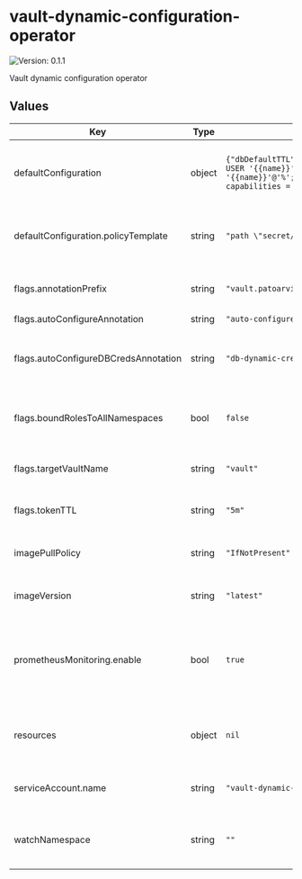 # vault-dynamic-configuration-operator

![Version: 0.1.1](https://img.shields.io/badge/Version-0.1.1-informational?style=flat-square)

Vault dynamic configuration operator

## Values

| Key | Type | Default | Description |
|-----|------|---------|-------------|
| defaultConfiguration | object | `{"dbDefaultTTL":"1h","dbMaxTTL":"24h","dbUserCreationStatement":"CREATE USER '{{name}}'@'%' IDENTIFIED BY '{{password}}'; GRANT ALL ON *.* TO '{{name}}'@'%';","policyTemplate":"path \"secret/{{ .Name }}\" {\n  capabilities = [\"read\"]\n}\n"}` | The values to be used for the default `vault-dynamic-configuration` `ConfigMap`. |
| defaultConfiguration.policyTemplate | string | `"path \"secret/{{ .Name }}\" {\n  capabilities = [\"read\"]\n}\n"` | Corresponds to the `policy-template` field of the default `ConfigMap`. |
| flags.annotationPrefix | string | `"vault.patoarvizu.dev"` | The value to be set on the `--annotation-prefix` flag. |
| flags.autoConfigureAnnotation | string | `"auto-configure"` |  |
| flags.autoConfigureDBCredsAnnotation | string | `"db-dynamic-creds"` | The value to be set on the `--auto-configuredb-creds-annotation` flag. |
| flags.boundRolesToAllNamespaces | bool | `false` | If set to `true` the `--bound-roles-to-all-namespaces` flag will be set. |
| flags.targetVaultName | string | `"vault"` | The value to be set on the `--target-vault-name` flag. |
| flags.tokenTTL | string | `"5m"` | The value to be set on the `--token-ttl` flag. |
| imagePullPolicy | string | `"IfNotPresent"` | The imagePullPolicy to be used on the operator. |
| imageVersion | string | `"latest"` | The image version used for the operator. |
| prometheusMonitoring.enable | bool | `true` | Create the `Service` and `ServiceMonitor` objects to enable Prometheus monitoring on the operator. |
| resources | object | `nil` | The resources requests/limits to be set on the deployment pod spec template. |
| serviceAccount.name | string | `"vault-dynamic-configuration-operator"` | The name of the `ServiceAccount` to be created. |
| watchNamespace | string | `""` | The value to be set on the `WATCH_NAMESPACE` environment variable. |
